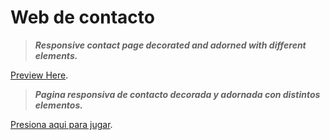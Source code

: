 # Web de contacto
>***Responsive contact page decorated and adorned with different elements.***

[Preview Here](https://ezequse.github.io/Proyecto_a/).

>***Pagina responsiva de contacto decorada y adornada con distintos elementos.***

[Presiona aqui para jugar](https://ezequse.github.io/Proyecto_a/).



